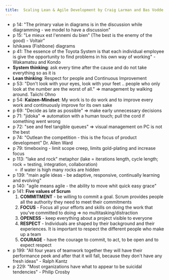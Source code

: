 ```yaml
---
title:  Scaling Lean & Agile Development by Craig Larman and Bas Vodde
---
```


- p 14: "The primary value in diagrams is in the discussion while diagramming - we model to have a discussion"
- p 15: "Le mieux est l'ennemi du bien" (The best is the enemy of the good) - Voltair"
- Ishikawa (Fishbone) diagrams
- p 41: The essence of the Toyota System is that each individual employee is give the opportunity to find problems in
  his own way of working" - Wakamatsu and Kondo
- **System thinking**: ask every time after the cause and do not take everything so as it is
- **Lean thinking**: Respect for people and Continuous Improvement
- p 53: "Don't look with your eyes, look with your feet .. people who only look at the number are the worst of all." =>
  management by walking around. Taiichi Ohno
- p 54: **Kaizen-Mindset**: My work is to do work and to improve every work and continuously improve for its own sake
- p 69: "Decide as late as possible" => make early unnecessary decisions
- p 71: "jidoka" => automation with a human touch; pull the cord if something went wrong
- p 72: "see and feel tangible queues" => visual management on PC is not the best
- p 74: "Outlean the competition - this is the focus of product development" Dr. Allen Ward
- p 79: timeboxing - limit scope creep, limits gold-plating and increase focus
- p 113: "lake and rock" metaphor (lake = iterations length, cycle length; rock = testing, integration, collaboration)
  - if water is high many rocks are hidden
- p 139: "main agile ideas - be adaptive, responsive, continually learning and evolving"
- p 140: "agile means agile - the ability to move whit quick easy grace"
- p 141: **Five values of Scrum**
  1. **COMMITMENT** - be willing to commit a goal. Scrum provides people all the authority they need to meet their
    commitments
  2. **FOCUS** - Focus all your efforts and skills on doing the work that you've committed to doing => no
    multitasking/distraction
  3. **OPENESS** - keep everything about a project visible to everyone
  4. **RESPECT** - Individuals are shaped by their background and their experiences. It is important to respect the
    different people who make up a team
  5. **COURAGE** - have the courage to commit, to act, to be open and to expect respect
- p 199: "All four years of teamwork together they will have their performance peek and after that it will fall, because
  they don't have any fresh ideas" - Ralph Kantz
- p 229: "Most organizations have what to appear to be suicidal tendencies" - Philip Crosby

